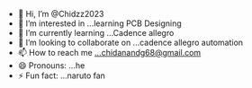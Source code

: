 - 👋 Hi, I’m @Chidzz2023
- 👀 I’m interested in ...learning PCB Designing
- 🌱 I’m currently learning ...Cadence allegro
- 💞️ I’m looking to collaborate on ...cadence allegro automation
- 📫 How to reach me ...chidanandg68@gmail.com
- 😄 Pronouns: ...he
- ⚡ Fun fact: ...naruto fan

<!---
Chidzz2023/Chidzz2023 is a ✨ special ✨ repository because its `README.md` (this file) appears on your GitHub profile.
You can click the Preview link to take a look at your changes.
--->
